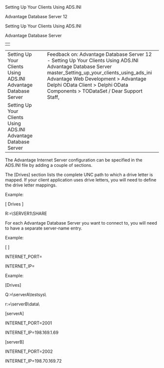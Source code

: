 Setting Up Your Clients Using ADS.INI




Advantage Database Server 12  

Setting Up Your Clients Using ADS.INI

Advantage Database Server

|  |
| --- |
|  |

|  |  |  |  |  |
| --- | --- | --- | --- | --- |
| Setting Up Your Clients Using ADS.INI  Advantage Database Server |  |  | Feedback on: Advantage Database Server 12 - Setting Up Your Clients Using ADS.INI Advantage Database Server master\_Setting\_up\_your\_clients\_using\_ads\_ini Advantage Web Development > Advantage Delphi OData Client > Delphi OData Components > TODataSet / Dear Support Staff, |  |
| Setting Up Your Clients Using ADS.INI  Advantage Database Server |  |  |  |  |

The Advantage Internet Server configuration can be specified in the ADS.INI file by adding a couple of sections.

The [Drives] section lists the complete UNC path to which a drive letter is mapped. If your client application uses drive letters, you will need to define the drive letter mappings.

Example:

[ Drives ]

R:=\\SERVER1\SHARE

For each Advantage Database Server you want to connect to, you will need to have a separate server-name entry.

Example:

[ <server name> ]

INTERNET\_PORT=<the Internet port for the server>

INTERNET\_IP=<the IP address for the Advantage Database Server>

Example:

[Drives]

Q:=\\serverA\testsys\

r:=\\serverB\data\

[serverA]

INTERNET\_PORT=2001

INTERNET\_IP=198.169.1.69

[serverB]

INTERNET\_PORT=2002

INTERNET\_IP=198.70.169.72